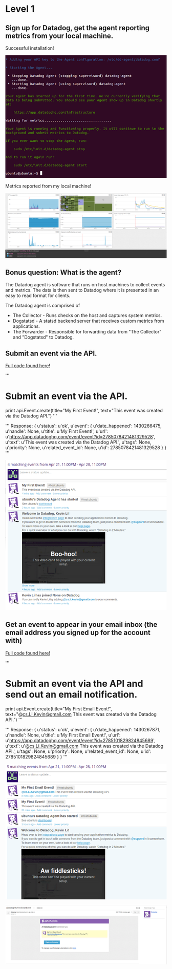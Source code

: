 # Level 1

## Sign up for Datadog, get the agent reporting metrics from your local machine.

Successful installation!

![installation](images/level1-1-1.png)

Metrics reported from my local machine!

![local_metrics](images/level1-1-2.png)

## Bonus question: What is the agent?

The Datadog agent is software that runs on host machines to collect events and metrics. The data is then sent to
Datadog where it is presented in an easy to read format for clients.

The Datadog agent is comprised of

* The Collector - Runs checks on the host and captures system metrics.
* Dogstatsd - A statsd backend server that receives custom metrics from applications.
* The Forwarder - Responsible for forwarding data from "The Collector" and "Dogstatsd" to Datadog.

## Submit an event via the API.

[Full code found here!](code/level1.py)

'''
# Submit an event via the API.
print api.Event.create(title="My First Event!", text="This event was created via the Datadog API.")
'''

'''
Response:
{
    u'status': u'ok',
    u'event': {
        u'date_happened': 1430266475,
        u'handle': None,
        u'title': u'My First Event!',
        u'url': u'https://app.datadoghq.com/event/event?id=2785078421481329528',
        u'text': u'This event was created via the Datadog API.',
        u'tags': None,
        u'priority': None,
        u'related_event_id': None,
        u'id': 2785078421481329528
    }
}
'''

![api_event](images/level1-3-1.png)

## Get an event to appear in your email inbox (the email address you signed up for the account with)

[Full code found here!](code/level1.py)

'''
# Submit an event via the API and send out an email notification.
print api.Event.create(title="My First Email Event!", text="@cs.Li.Kevin@gmail.com This event was created via the Datadog API.")
'''

'''
Response:
{
    u'status': u'ok',
    u'event': {
        u'date_happened': 1430267871,
        u'handle': None,
        u'title': u'My First Email Event!',
        u'url': u'https://app.datadoghq.com/event/event?id=2785101829824845689',
        u'text': u'@cs.Li.Kevin@gmail.com This event was created via the Datadog API.',
        u'tags': None,
        u'priority': None,
        u'related_event_id': None,
        u'id': 2785101829824845689
    }
}
'''

![email_event_1](images/level1-4-2.png)

![email_event_2](images/level1-4-1.png)